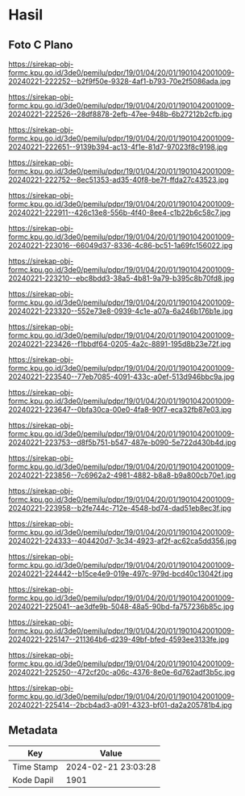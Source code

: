 # Hasil

## Foto C Plano

https://sirekap-obj-formc.kpu.go.id/3de0/pemilu/pdpr/19/01/04/20/01/1901042001009-20240221-222252--b2f9f50e-9328-4af1-b793-70e2f5086ada.jpg

https://sirekap-obj-formc.kpu.go.id/3de0/pemilu/pdpr/19/01/04/20/01/1901042001009-20240221-222526--28df8878-2efb-47ee-948b-6b27212b2cfb.jpg

https://sirekap-obj-formc.kpu.go.id/3de0/pemilu/pdpr/19/01/04/20/01/1901042001009-20240221-222651--9139b394-ac13-4f1e-81d7-97023f8c9198.jpg

https://sirekap-obj-formc.kpu.go.id/3de0/pemilu/pdpr/19/01/04/20/01/1901042001009-20240221-222752--8ec51353-ad35-40f8-be7f-ffda27c43523.jpg

https://sirekap-obj-formc.kpu.go.id/3de0/pemilu/pdpr/19/01/04/20/01/1901042001009-20240221-222911--426c13e8-556b-4f40-8ee4-c1b22b6c58c7.jpg

https://sirekap-obj-formc.kpu.go.id/3de0/pemilu/pdpr/19/01/04/20/01/1901042001009-20240221-223016--66049d37-8336-4c86-bc51-1a69fc156022.jpg

https://sirekap-obj-formc.kpu.go.id/3de0/pemilu/pdpr/19/01/04/20/01/1901042001009-20240221-223210--ebc8bdd3-38a5-4b81-9a79-b395c8b70fd8.jpg

https://sirekap-obj-formc.kpu.go.id/3de0/pemilu/pdpr/19/01/04/20/01/1901042001009-20240221-223320--552e73e8-0939-4c1e-a07a-6a246b176b1e.jpg

https://sirekap-obj-formc.kpu.go.id/3de0/pemilu/pdpr/19/01/04/20/01/1901042001009-20240221-223426--f1bbdf64-0205-4a2c-8891-195d8b23e72f.jpg

https://sirekap-obj-formc.kpu.go.id/3de0/pemilu/pdpr/19/01/04/20/01/1901042001009-20240221-223540--77eb7085-4091-433c-a0ef-513d946bbc9a.jpg

https://sirekap-obj-formc.kpu.go.id/3de0/pemilu/pdpr/19/01/04/20/01/1901042001009-20240221-223647--0bfa30ca-00e0-4fa8-90f7-eca32fb87e03.jpg

https://sirekap-obj-formc.kpu.go.id/3de0/pemilu/pdpr/19/01/04/20/01/1901042001009-20240221-223753--d8f5b751-b547-487e-b090-5e722d430b4d.jpg

https://sirekap-obj-formc.kpu.go.id/3de0/pemilu/pdpr/19/01/04/20/01/1901042001009-20240221-223856--7c6962a2-4981-4882-b8a8-b9a800cb70e1.jpg

https://sirekap-obj-formc.kpu.go.id/3de0/pemilu/pdpr/19/01/04/20/01/1901042001009-20240221-223958--b2fe744c-712e-4548-bd74-dad51eb8ec3f.jpg

https://sirekap-obj-formc.kpu.go.id/3de0/pemilu/pdpr/19/01/04/20/01/1901042001009-20240221-224333--404420d7-3c34-4923-af2f-ac62ca5dd356.jpg

https://sirekap-obj-formc.kpu.go.id/3de0/pemilu/pdpr/19/01/04/20/01/1901042001009-20240221-224442--b15ce4e9-019e-497c-979d-bcd40c13042f.jpg

https://sirekap-obj-formc.kpu.go.id/3de0/pemilu/pdpr/19/01/04/20/01/1901042001009-20240221-225041--ae3dfe9b-5048-48a5-90bd-fa757236b85c.jpg

https://sirekap-obj-formc.kpu.go.id/3de0/pemilu/pdpr/19/01/04/20/01/1901042001009-20240221-225147--211364b6-d239-49bf-bfed-4593ee3133fe.jpg

https://sirekap-obj-formc.kpu.go.id/3de0/pemilu/pdpr/19/01/04/20/01/1901042001009-20240221-225250--472cf20c-a06c-4376-8e0e-6d762adf3b5c.jpg

https://sirekap-obj-formc.kpu.go.id/3de0/pemilu/pdpr/19/01/04/20/01/1901042001009-20240221-225414--2bcb4ad3-a091-4323-bf01-da2a205781b4.jpg


## Metadata

| Key        | Value               |
| ---------- | ------------------- |
| Time Stamp | 2024-02-21 23:03:28 |
| Kode Dapil | 1901                |



